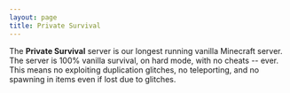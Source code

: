 ```yaml
---
layout: page
title: Private Survival 
---
```


The **Private Survival** server is our longest running vanilla Minecraft server. The server is 100% vanilla survival, on hard mode, with no cheats -- ever. This means no exploiting duplication glitches, no teleporting, and no spawning in items even if lost due to glitches.
